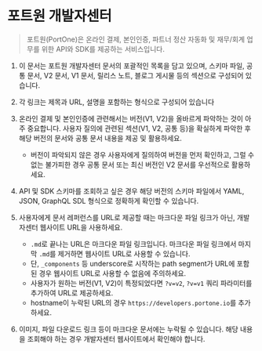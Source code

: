 # 포트원 개발자센터

> 포트원(PortOne)은 온라인 결제, 본인인증, 파트너 정산 자동화 및 재무/회계 업무를 위한 API와 SDK를 제공하는 서비스입니다.

1. 이 문서는 포트원 개발자센터 문서의 포괄적인 목록을 담고 있으며, 스키마 파일, 공통 문서, V2 문서, V1 문서, 릴리스 노트, 블로그 게시물 등의 섹션으로 구성되어 있습니다.

2. 각 링크는 제목과 URL, 설명을 포함하는 형식으로 구성되어 있습니다

3. 온라인 결제 및 본인인증에 관련해서는 버전(V1, V2)을 올바르게 파악하는 것이 아주 중요합니다. 사용자 질의에 관련된 섹션(V1, V2, 공통 등)을 확실하게 파악한 후 해당 버전의 문서와 공통 문서 내용을 제공 및 활용하세요.

   - 버전이 파악되지 않은 경우 사용자에게 질의하여 버전을 먼저 확인하고, 그럴 수 없는 불가피한 경우 공통 문서 또는 최신 버전인 V2 문서를 우선적으로 활용하세요.

4. API 및 SDK 스키마를 조회하고 싶은 경우 해당 버전의 스키마 파일에서 YAML, JSON, GraphQL SDL 형식으로 정확하게 확인할 수 있습니다.

5. 사용자에게 문서 레퍼런스를 URL로 제공할 때는 마크다운 파일 링크가 아닌, 개발자센터 웹사이트 URL을 사용하세요.

   - `.md`로 끝나는 URL은 마크다운 파일 링크입니다. 마크다운 파일 링크에서 마지막 `.md`를 제거하면 웹사이트 URL로 사용할 수 있습니다.
   - 단, `_components` 등 underscore로 시작하는 path segment가 URL에 포함된 경우 웹사이트 URL로 사용할 수 없음에 주의하세요.
   - 사용자가 원하는 버전(V1, V2)이 특정되었다면 `?v=v2`, `?v=v1` 쿼리 파라미터를 추가하여 URL로 제공하세요.
   - hostname이 누락된 URL의 경우 `https://developers.portone.io`를 추가하세요.

6. 이미지, 파일 다운로드 링크 등이 마크다운 문서에는 누락될 수 있습니다. 해당 내용을 조회해야 하는 경우 개발자센터 웹사이트에서 확인해야 합니다.
